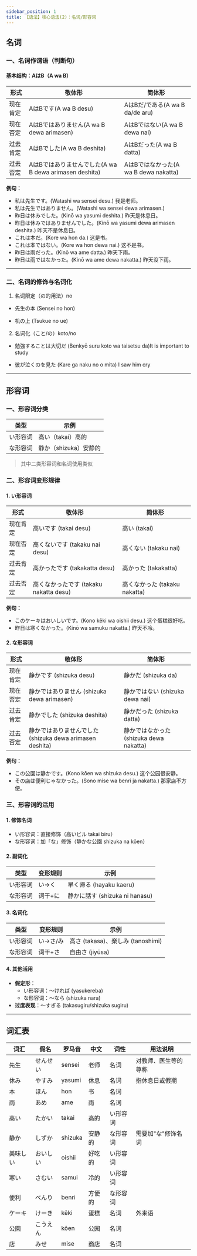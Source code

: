 ```yaml
---
sidebar_position: 1
title: 【语法】核心语法(2)：名词/形容词
---
```


## **名词**

### **一、名词作谓语（判断句）**
#### **基本结构：AはB（A wa B）**

| 形式       | 敬体形                 | 简体形               |
|------------|------------------------|----------------------|
| 现在肯定   | AはBです(A wa B desu) | AはBだ/である(A wa B da/de aru)        |
| 现在否定   | AはBではありません(A wa B dewa arimasen) |  AはBではない(A wa B dewa nai)  |
| 过去肯定   | AはBでした(A wa B deshita) | AはBだった(A wa B datta)  |
| 过去否定   | AはBではありませんでした(A wa B dewa arimasen deshita)  | AはBではなかった(A wa B dewa nakatta) |

**例句：**
- 私は先生です。(Watashi wa sensei desu.) 我是老师。
- 私は先生ではありません。(Watashi wa sensei dewa arimasen.) 
- 昨日は休みでした。(Kinō wa yasumi deshita.) 昨天是休息日。
- 昨日は休みではありませんでした。(Kinō wa yasumi dewa arimasen deshita.) 昨天不是休息日。
- これは本だ。(Kore wa hon da.) 这是书。
- これは本ではない。(Kore wa hon dewa nai.) 这不是书。
- 昨日は雨だった。(Kinō wa ame datta.) 昨天下雨。
- 昨日は雨ではなかった。(Kinō wa ame dewa nakatta.) 昨天没下雨。

---
### **二、名词的修饰与名词化**

1. 名词限定（の的用法）no
- 先生の本 (Sensei no hon)

- 机の上 (Tsukue no ue)

2. 名词化（こと/の）koto/no
- 勉強することは大切だ (Benkyō suru koto wa taisetsu da)It is important to study

- 彼が泣くのを見た (Kare ga naku no o mita) I saw him cry
---

## **形容词**

### **一、形容词分类**
| 类型       | 示例                     |
|------------|--------------------------|
| い形容词   | 高い（takai）高的        |
| な形容词   | 静か（shizuka）安静的    |

>其中二类形容词和名词使用类似

### **二、形容词变形规律**
#### **1. い形容词**
| 形式       | 敬体形                 | 简体形               |
|------------|------------------------|----------------------|
| 现在肯定   | 高いです (takai desu)  | 高い (takai)        |
| 现在否定   | 高くないです (takaku nai desu)  | 高くない (takaku nai) |
| 过去肯定   | 高かったです (takakatta desu) | 高かった (takakatta) |
| 过去否定   | 高くなかったです (takaku nakatta desu) | 高くなかった (takaku nakatta) |

**例句：**
- このケーキはおいしいです。(Kono kēki wa oishii desu.) 这个蛋糕很好吃。
- 昨日は寒くなかった。(Kinō wa samuku nakatta.) 昨天不冷。

#### **2. な形容词**
| 形式       | 敬体形                 | 简体形               |
|------------|------------------------|----------------------|
| 现在肯定   | 静かです (shizuka desu) | 静かだ (shizuka da) |
| 现在否定   | 静かではありません (shizuka dewa arimasen) | 静かではない (shizuka dewa nai) |
| 过去肯定   | 静かでした (shizuka deshita) | 静かだった (shizuka datta) |
| 过去否定   | 静かではありませんでした (shizuka dewa arimasen deshita) | 静かではなかった (shizuka dewa nakatta) |

**例句：**
- この公園は静かです。(Kono kōen wa shizuka desu.) 这个公园很安静。
- その店は便利じゃなかった。(Sono mise wa benri ja nakatta.) 那家店不方便。

### **三、形容词的活用**
#### **1. 修饰名词**
- い形容词：直接修饰（高いビル takai biru）
- な形容词：加「な」修饰（静かな公園 shizuka na kōen）

#### **2. 副词化**
| 类型       | 变形规则       | 示例                 |
|------------|----------------|----------------------|
| い形容词   | い→く          | 早く帰る (hayaku kaeru) |
| な形容词   | 词干+に        | 静かに話す (shizuka ni hanasu) |

#### **3. 名词化**
| 类型       | 变形规则       | 示例                 |
|------------|----------------|----------------------|
| い形容词   | い→さ/み       | 高さ (takasa)、楽しみ (tanoshimi) |
| な形容词   | 词干+さ        | 自由さ (jiyūsa)     |

#### **4. 其他活用**
- **假定形**：
  - い形容词：～ければ (yasukereba)
  - な形容词：～なら (shizuka nara)
- **过度表现**：～すぎる (takasugiru/shizuka sugiru)

---

## **词汇表**

| 词汇       | 假名       | 罗马音        | 中文       | 词性     | 用法说明                     |
|------------|------------|---------------|------------|----------|------------------------------|
| 先生       | せんせい   | sensei        | 老师       | 名词     | 对教师、医生等的尊称         |
| 休み       | やすみ     | yasumi        | 休息       | 名词     | 指休息日或假期               |
| 本         | ほん       | hon           | 书         | 名词     |                              |
| 雨         | あめ       | ame           | 雨         | 名词     |                              |
| 高い       | たかい     | takai         | 高的       | い形容词 |                              |
| 静か       | しずか     | shizuka       | 安静的     | な形容词 | 需要加"な"修饰名词           |
| 美味しい   | おいしい   | oishii        | 好吃的     | い形容词 |                              |
| 寒い       | さむい     | samui         | 冷的       | い形容词 |                              |
| 便利       | べんり     | benri         | 方便的     | な形容词 |                              |
| ケーキ     | けーき     | kēki          | 蛋糕       | 名词     | 外来语                       |
| 公園       | こうえん   | kōen          | 公园       | 名词     |                              |
| 店         | みせ       | mise          | 商店       | 名词     |                              |


